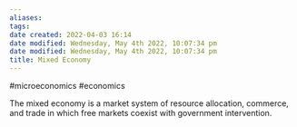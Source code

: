 ```yaml
---
aliases: 
tags: 
date created: 2022-04-03 16:14
date modified: Wednesday, May 4th 2022, 10:07:34 pm
date modified: Wednesday, May 4th 2022, 10:07:34 pm
title: Mixed Economy
---
```


#microeconomics #economics

The mixed economy is a market system of resource allocation, commerce, and trade in which free markets coexist with government intervention.
